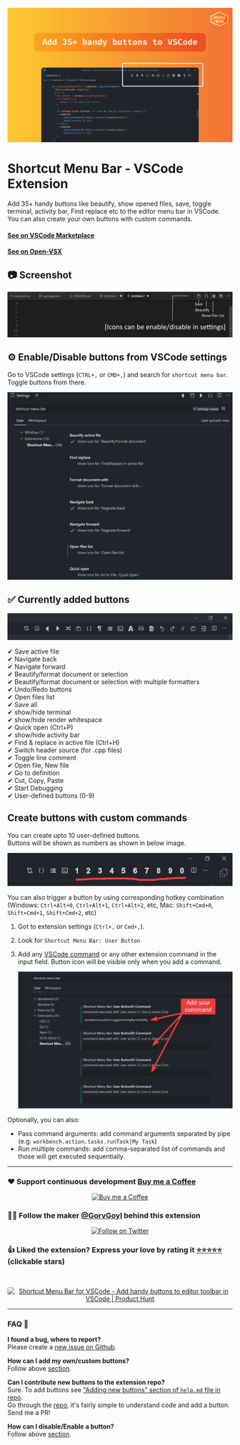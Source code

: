 ![shortcut menu bar](images/1.png)

# Shortcut Menu Bar - VSCode Extension

Add 35+ handy buttons like beautify, show opened files, save, toggle terminal, activity bar, Find replace etc to the editor menu bar in VSCode. You can also create your own buttons with custom commands.

#### [See on VSCode Marketplace](https://marketplace.visualstudio.com/items?itemName=jerrygoyal.shortcut-menu-bar)

#### [See on Open-VSX](https://open-vsx.org/extension/jerrygoyal/shortcut-menu-bar)

## 📷 Screenshot

![shortcut menu bar](images/intro.png)

## ⚙ Enable/Disable buttons from VSCode settings

Go to VSCode settings (`CTRL+,` or `CMD+,`) and search for `shortcut menu bar`. Toggle buttons from there.

![shortcut menu bar](images/settings.png)

## ✅ Currently added buttons

![shortcut menu bar](images/all_buttons.png)

✔ Save active file  
✔ Navigate back  
✔ Navigate forward  
✔ Beautify/format document or selection  
✔ Beautify/format document or selection with multiple formatters  
✔ Undo/Redo buttons  
✔ Open files list  
✔ Save all  
✔ show/hide terminal  
✔ show/hide render whitespace  
✔ Quick open (Ctrl+P)  
✔ show/hide activity bar  
✔ Find & replace in active file (Ctrl+H)  
✔ Switch header source (for .cpp files)  
✔ Toggle line comment  
✔ Open file, New file  
✔ Go to definition  
✔ Cut, Copy, Paste  
✔ Start Debugging  
✔ User-defined buttons (0-9)

## Create buttons with custom commands

You can create upto 10 user-defined buttons.  
Buttons will be shown as numbers as shown in below image.

![User Buttons](images/user-buttons.png)

You can also trigger a button by using corresponding hotkey combination (Windows: `Ctrl+Alt+0`, `Ctrl+Alt+1`, `Ctrl+Alt+2`, etc, Mac: `Shift+Cmd+0`, `Shift+Cmd+1`, `Shift+Cmd+2`, etc)

1. Got to extension settings (`Ctrl+,` or `Cmd+,`).
2. Look for `Shortcut Menu Bar: User Button`
3. Add any [VSCode command](https://code.visualstudio.com/docs/getstarted/keybindings#_default-keyboard-shortcuts) or any other extension command in the input field. Button icon will be visible only when you add a command.

   ![Add Command](images/add-command.png)

Optionally, you can also:

- Pass command arguments: add command arguments separated by pipe (e.g. `workbench.action.tasks.runTask|My Task`)
- Run multiple commands: add comma-separated list of commands and those will get executed sequentially.

---

### ❤ Support continuous development [Buy me a Coffee](https://ko-fi.com/gorvgoyl)

<p align="center">
  <a href="https://ko-fi.com/gorvgoyl">
  <img src="https://github.com/GorvGoyl/Notion-Boost-browser-extension/raw/master/src/images/readme/bmc.png" width="200" alt="Buy me a Coffee"/>
  </a>
</p>

### 👨‍💻 Follow the maker [@GorvGoyl](https://twitter.com/intent/follow?user_id=325435736) behind this extension

<p align="center">
  <a href="https://twitter.com/intent/follow?user_id=325435736">
  <img src="https://img.shields.io/badge/@GorvGoyl-1da1f2?style=for-the-badge&labelColor=1da1f2&color=1da1f2&logo=twitter&logoColor=white&label=Follow" alt="Follow on Twitter"/>
  </a>
</p>

### 👍 Liked the extension? Express your love by rating it [⭐⭐⭐⭐⭐](https://marketplace.visualstudio.com/items?itemName=jerrygoyal.shortcut-menu-bar) (clickable stars)

<br>

<p align="center" >
<a href="https://www.producthunt.com/posts/shortcut-menu-bar-for-vscode?utm_source=badge-featured&utm_medium=badge&utm_souce=badge-shortcut-menu-bar-for-vscode" target="_blank"><img src="https://api.producthunt.com/widgets/embed-image/v1/featured.svg?post_id=285741&theme=dark" alt="Shortcut Menu Bar for VSCode - Add handy buttons to editor toolbar in VSCode | Product Hunt" style="width: 250px; height: 54px;" width="250" height="54" /></a>
</p>

---

### FAQ 🙋‍

**I found a bug, where to report?**  
Please create a [new issue on Github](https://github.com/gorvgoyl/Shortcut-Menu-Bar-VSCode-Extension/issues).

**How can I add my own/custom buttons?**  
Follow above [section](#create-buttons-with-custom-commands).

**Can I contribute new buttons to the extension repo?**  
Sure. To add buttons see ["Adding new buttons" section of `help.md` file in repo](https://github.com/GorvGoyl/Shortcut-Menu-Bar-VSCode-Extension/blob/master/help.md#adding-new-buttons).  
Go through the [repo](https://github.com/gorvgoyl/Shortcut-Menu-Bar-VSCode-Extension/), it's fairly simple to understand code and add a button. Send me a PR!

**How can I disable/Enable a button?**  
Follow above [section](#-enabledisable-buttons-from-vscode-settings).
